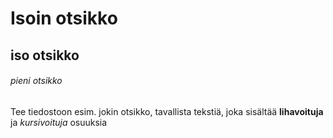 # Isoin otsikko
## iso otsikko
###### pieni otsikko

Tee tiedostoon esim. jokin otsikko, tavallista tekstiä, joka sisältää **lihavoituja** 
ja *kursivoituja* osuuksia


